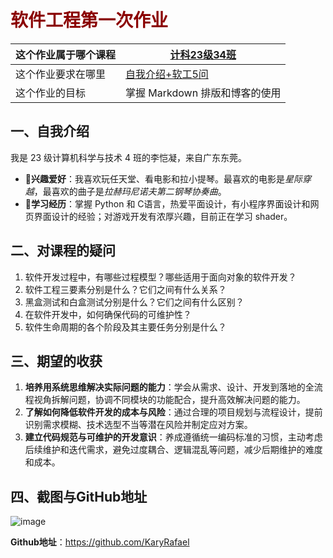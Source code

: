 # <span style="color:darkred"> **软件工程第一次作业**

| **这个作业属于哪个课程** | **[计科23级34班](https://edu.cnblogs.com/campus/gdgy/Class34Grade23ComputerScience)** |
| ---------- | ---------- |
| 这个作业要求在哪里 | [自我介绍+软工5问](https://edu.cnblogs.com/campus/gdgy/Class34Grade23ComputerScience/homework/13478) |
| 这个作业的目标 | 掌握 Markdown 排版和博客的使用 |

## 一、自我介绍
我是 23 级计算机科学与技术 4 班的李恺凝，来自广东东莞。
- **👯兴趣爱好**：我喜欢玩任天堂、看电影和拉小提琴。最喜欢的电影是*星际穿越*，最喜欢的曲子是*拉赫玛尼诺夫第二钢琴协奏曲*。
- **🔭学习经历**：掌握 Python 和 C语言，热爱平面设计，有小程序界面设计和网页界面设计的经验；对游戏开发有浓厚兴趣，目前正在学习 shader。

## 二、对课程的疑问
1. 软件开发过程中，有哪些过程模型？哪些适用于面向对象的软件开发？
2. 软件工程三要素分别是什么？它们之间有什么关系？
3. 黑盒测试和白盒测试分别是什么？它们之间有什么区别？
4. 在软件开发中，如何确保代码的可维护性？
5. 软件生命周期的各个阶段及其主要任务分别是什么？

## 三、期望的收获
1. **培养用系统思维解决实际问题的能力**：学会从需求、设计、开发到落地的全流程视角拆解问题，协调不同模块的功能配合，提升高效解决问题的能力。
2. **了解如何降低软件开发的成本与风险**：通过合理的项目规划与流程设计，提前识别需求模糊、技术选型不当等潜在风险并制定应对方案。
3. **建立代码规范与可维护的开发意识**：养成遵循统一编码标准的习惯，主动考虑后续维护和迭代需求，避免过度耦合、逻辑混乱等问题，减少后期维护的难度和成本。

## 四、截图与GitHub地址

![image](https://img2024.cnblogs.com/blog/3699154/202509/3699154-20250908092040787-1275639749.png)

**Github地址**：https://github.com/KaryRafael
